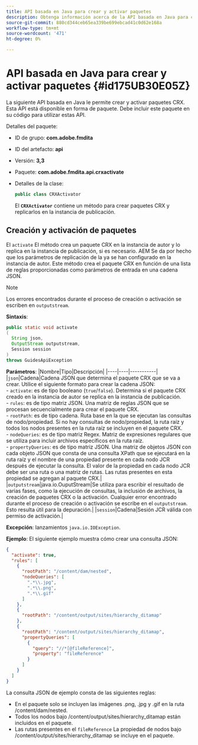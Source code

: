 ```yaml
---
title: API basada en Java para crear y activar paquetes
description: Obtenga información acerca de la API basada en Java para crear y activar paquetes
source-git-commit: 880cd344ceb65ea339be699ebcad41c0d62e168a
workflow-type: tm+mt
source-wordcount: '471'
ht-degree: 0%

---
```


# API basada en Java para crear y activar paquetes {#id175UB30E05Z}

La siguiente API basada en Java le permite crear y activar paquetes CRX. Esta API está disponible en forma de paquete. Debe incluir este paquete en su código para utilizar estas API.

Detalles del paquete:

- ID de grupo: **com.adobe.fmdita**

- ID del artefacto: **api**

- Versión: **3,3**

- Paquete: **com.adobe.fmdita.api.crxactivate**

- Detalles de la clase:

  ```JAVA
  public class CRXActivator
  ```

  El **`CRXActivator`** contiene un método para crear paquetes CRX y replicarlos en la instancia de publicación.


## Creación y activación de paquetes

El `activate` El método crea un paquete CRX en la instancia de autor y lo replica en la instancia de publicación, si es necesario. AEM Se da por hecho que los parámetros de replicación de la ya se han configurado en la instancia de autor. Este método crea el paquete CRX en función de una lista de reglas proporcionadas como parámetros de entrada en una cadena JSON.
>[!NOTE]
>
> Los errores encontrados durante el proceso de creación o activación se escriben en `outputstream`.

**Sintaxis**:

```JAVA
public static void activate
(
  String json, 
  OutputStream outputstream, 
  Session session
) 
throws GuidesApiException
```

**Parámetros**: |Nombre|Tipo|Descripción| |----|----|-----------| |`json`|Cadena|Cadena JSON que determina el paquete CRX que se va a crear. Utilice el siguiente formato para crear la cadena JSON: <br>- `activate`: es de tipo booleano \(`true`/`false`\). Determina si el paquete CRX creado en la instancia de autor se replica en la instancia de publicación. <br> - `rules`: es de tipo matriz JSON. Una matriz de reglas JSON que se procesan secuencialmente para crear el paquete CRX. <br> - `rootPath`: es de tipo cadena. Ruta base en la que se ejecutan las consultas de nodo/propiedad. Si no hay consultas de nodo/propiedad, la ruta raíz y todos los nodos presentes en la ruta raíz se incluyen en el paquete CRX. <br> - `nodeQueries`: es de tipo matriz Regex. Matriz de expresiones regulares que se utiliza para incluir archivos específicos en la ruta raíz. <br> - `propertyQueries`: es de tipo matriz JSON. Una matriz de objetos JSON con cada objeto JSON que consta de una consulta XPath que se ejecutará en la ruta raíz y el nombre de una propiedad presente en cada nodo JCR después de ejecutar la consulta. El valor de la propiedad en cada nodo JCR debe ser una ruta o una matriz de rutas. Las rutas presentes en esta propiedad se agregan al paquete CRX.| |`outputstream`|java.io.OuputStream|Se utiliza para escribir el resultado de varias fases, como la ejecución de consultas, la inclusión de archivos, la creación de paquetes CRX o la activación. Cualquier error encontrado durante el proceso de creación o activación se escribe en el `outputstream`. Esto resulta útil para la depuración.| |`session`|Cadena|Sesión JCR válida con permiso de activación.|

**Excepción**: lanzamientos ``java.io.IOException``.

**Ejemplo**: El siguiente ejemplo muestra cómo crear una consulta JSON:

```JSON
{
  "activate": true,
  "rules": [
    {
      "rootPath": "/content/dam/nested",
      "nodeQueries": [
        ".*\\.jpg",
        ".*\\.png",
        ".*\\.gif"        
      ]
    },
    {
      "rootPath": "/content/output/sites/hierarchy_ditamap"
    },
    {
      "rootPath": "/content/output/sites/hierarchy_ditamap",
      "propertyQueries": [
        {
          "query": "//*[@fileReference]",
          "property": "fileReference"
        }
      ]
    }
  ]
}
```

La consulta JSON de ejemplo consta de las siguientes reglas:

- En el paquete solo se incluyen las imágenes .png, .jpg y .gif en la ruta /content/dam/nested.
- Todos los nodos bajo /content/output/sites/hierarchy\_ditamap están incluidos en el paquete.
- Las rutas presentes en el `fileReference` La propiedad de nodos bajo /content/output/sites/hierarchy\_ditamap se incluye en el paquete.
